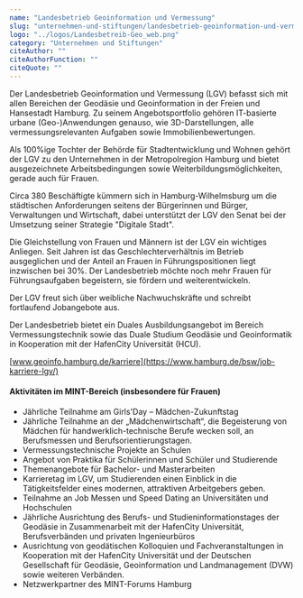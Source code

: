 ```yaml
---
name: "Landesbetrieb Geoinformation und Vermessung"
slug: "unternehmen-und-stiftungen/landesbetrieb-geoinformation-und-vermessung"
logo: "../logos/Landesbetreib-Geo_web.png"
category: "Unternehmen und Stiftungen"
citeAuthor: ""
citeAuthorFunction: ""
citeQuote: ""
---
```


Der Landesbetrieb Geoinformation und Vermessung (LGV) befasst sich mit allen Bereichen der Geodäsie und Geoinformation in der Freien und Hansestadt Hamburg. Zu seinem Angebotsportfolio gehören IT-basierte urbane (Geo-)Anwendungen genauso, wie 3D-Darstellungen, alle vermessungsrelevanten Aufgaben sowie Immobilienbewertungen.

Als 100%ige Tochter der Behörde für Stadtentwicklung und Wohnen gehört der LGV zu den Unternehmen in der Metropolregion Hamburg und bietet ausgezeichnete Arbeitsbedingungen sowie Weiterbildungsmöglichkeiten, gerade auch für Frauen.

Circa 380 Beschäftigte kümmern sich in Hamburg-Wilhelmsburg um die städtischen Anforderungen seitens der Bürgerinnen und Bürger, Verwaltungen und Wirtschaft, dabei unterstützt der LGV den Senat bei der Umsetzung seiner Strategie "Digitale Stadt".

Die Gleichstellung von Frauen und Männern ist der LGV ein wichtiges Anliegen. Seit Jahren ist das Geschlechterverhältnis im Betrieb ausgeglichen und der Anteil an Frauen in Führungspositionen liegt inzwischen bei 30%. Der Landesbetrieb möchte noch mehr Frauen für Führungsaufgaben begeistern, sie fördern und weiterentwickeln.

Der LGV freut sich über weibliche Nachwuchskräfte und schreibt fortlaufend Jobangebote aus.

Der Landesbetrieb bietet ein Duales Ausbildungsangebot im Bereich Vermessungstechnik sowie das Duale Studium Geodäsie und Geoinformatik in Kooperation mit der HafenCity Universität (HCU).

[www.geoinfo.hamburg.de/karriere](https://www.hamburg.de/bsw/job-karriere-lgv/)

#### Aktivitäten im MINT-Bereich (insbesondere für Frauen)

- Jährliche Teilnahme am Girls'Day – Mädchen-Zukunftstag
- Jährliche Teilnahme an der „Mädchenwirtschaft“, die Begeisterung von Mädchen für handwerklich-technische Berufe wecken soll, an Berufsmessen und Berufsorientierungstagen.
- Vermessungstechnische Projekte an Schulen
- Angebot von Praktika für Schülerinnen und Schüler und Studierende
- Themenangebote für Bachelor- und Masterarbeiten
- Karrieretag im LGV, um Studierenden einen Einblick in die Tätigkeitsfelder eines modernen, attraktiven Arbeitgebers geben.
- Teilnahme an Job Messen und Speed Dating an Universitäten und Hochschulen
- Jährliche Ausrichtung des Berufs- und Studieninformationstages der Geodäsie in Zusammenarbeit mit der HafenCity Universität, Berufsverbänden und privaten Ingenieurbüros
- Ausrichtung von geodätischen Kolloquien und Fachveranstaltungen in Kooperation mit der HafenCity Universität und der Deutschen Gesellschaft für Geodäsie, Geoinformation und Landmanagement (DVW) sowie weiteren Verbänden.
- Netzwerkpartner des MINT-Forums Hamburg

